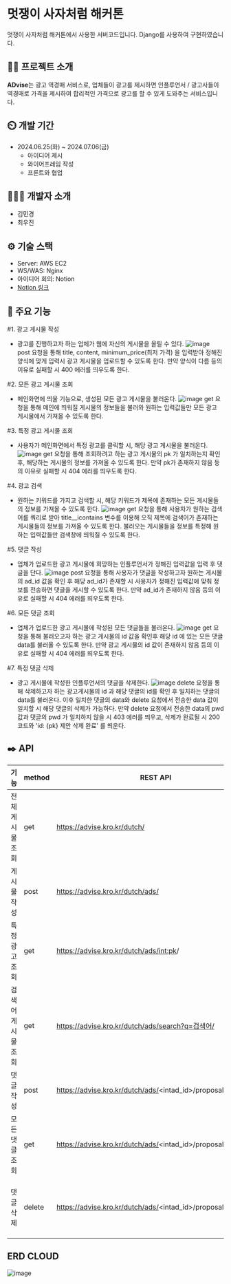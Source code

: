 
# 멋쟁이 사자처럼 해커톤
멋쟁이 사자처럼 해커톤에서 사용한 서버코드입니다. Django를 사용하여 구현하였습니다.


## 👨‍🏫 프로젝트 소개
**ADvise**는 광고 역경매 서비스로, 업체들이 광고를 제시하면 인플루언서 / 광고사들이 역경매로 가격을 제시하여 합리적인 가격으로 광고를 할 수 있게 도와주는 서비스입니다.


## ⏲️ 개발 기간
* 2024.06.25(화) ~ 2024.07.06(금)
  * 아이디어 제시
  * 와이어프레임 작성
  * 프론트와 협업


## 🧑‍🤝‍🧑 개발자 소개
* 김민경
* 최우진


## ⚙️ 기술 스택
* Server: AWS EC2
* WS/WAS: Nginx
* 아이디어 회의: Notion
* [Notion 링크](https://www.notion.so/5c39c682496f45569c76f5d9950a82c8)


## 📌 주요 기능
#1. 광고 게시물 작성
  * 광고를 진행하고자 하는 업체가 웹에 자신의 게시물을 올릴 수 있다.
    ![image](https://github.com/Likelion-ADvise/ADvise-BE/assets/149250433/7fde9b5f-db42-471a-ae8d-93b5f22cd414)
    post 요청을 통해 title, content, minimum_price(최저 가격) 을 입력받아 정해진 양식에 맞게 입력시 광고 게시물을 업로드할 수 있도록 한다.
    만약 양식이 다름 등의 이유로 실패할 시 400 에러를 띄우도록 한다.





#2. 모든 광고 게시물 조회
  * 메인화면에 띄울 기능으로, 생성된 모든 광고 게시물을 불러온다.
    ![image](https://github.com/Likelion-ADvise/ADvise-BE/assets/149250433/7c81bca6-4268-44fa-8f5e-7010c031fe59)
    get 요청을 통해 메인에 띄워질 게시물의 정보들을 불러와 원하는 입력값들만 모든 광고 게시물에서 가져올 수 있도록 한다.





#3. 특정 광고 게시물 조회
  * 사용자가 메인화면에서 특정 광고를 클릭할 시, 해당 광고 게시물을 불러온다.
    ![image](https://github.com/Likelion-ADvise/ADvise-BE/assets/149250433/c8e3e230-e39b-4352-92af-419a37ee0cec)
    get 요청을 통해 조회하려고 하는 광고 게시물의 pk 가 일치하는지 확인 후, 해당하는 게시물의 정보를 가져올 수 있도록 한다.
    만약 pk가 존재하지 않음 등의 이유로 실패할 시 404 에러를 띄우도록 한다.




   
#4. 광고 검색
  * 원하는 키워드를 가지고 검색할 시, 해당 키워드가 제목에 존재하는 모든 게시물들의 정보를 가져올 수 있도록 한다.
    ![image](https://github.com/Likelion-ADvise/ADvise-BE/assets/149250433/6fedf3fe-9859-4f29-a23e-f2d05c8906e6)
    get 요청을 통해 사용자가 원하는 검색어를 쿼리로 받아 title__icontains 변수를 이용해 오직 제목에 검색어가 존재하는 게시물들의 정보를 가져올 수 있도록 한다.
    불러오는 게시물들을 정보를 특정해 원하는 입력값들만 검색창에 띄워질 수 있도록 한다.





#5. 댓글 작성
  * 업체가 업로드한 광고 게시물에 희망하는 인플루언서가 정해진 입력값을 입력 후 댓글을 단다.
    ![image](https://github.com/Likelion-ADvise/ADvise-BE/assets/149250433/760120b0-ccbb-4630-bd43-54250de55d9e)
    post 요청을 통해 사용자가 댓글을 작성하고자 원하는 게시물의 ad_id 값을 확인 후 해당 ad_id가 존재할 시 사용자가 정해진 입력값에 맞춰 정보를 전송하면 댓글을 게시할 수 있도록 한다.
    만약 ad_id가 존재하지 않음 등의 이유로 실패할 시 404 에러를 띄우도록 한다.





#6. 모든 댓글 조회
  * 업체가 업로드한 광고 게시물에 작성된 모든 댓글들을 불러온다.
    ![image](https://github.com/Likelion-ADvise/ADvise-BE/assets/149250433/61503c56-12fa-4677-ab1c-74594a234a96)
    get 요청을 통해 불러오고자 하는 광고 게시물의 id 값을 확인후 해당 id 에 있는 모든 댓글 data를 불러올 수 있도록 한다.
    만약 광고 게시물의 id 값이 존재하지 않음 등의 이유로 실패할 시 404 에러를 띄우도록 한다. 






#7. 특정 댓글 삭제
  * 광고 게시물에 작성한 인플루언서의 댓글을 삭제한다.
    ![image](https://github.com/Likelion-ADvise/ADvise-BE/assets/149250433/a26ec9ed-490d-4b91-9abc-e71b5c25408a)
    delete 요청을 통해 삭제하고자 하는 광고게시물의 id 과 해당 댓글의 id를 확인 후 일치하는 댓글의 data를 불러온다.
    이후 일치한 댓글의 data와 delete 요청에서 전송한 data 값이 일치할 시 해당 댓글의 삭제가 가능하다.
    만약 delete 요청에서 전송한 data의 pwd 값과 댓글의 pwd 가 일치하지 않을 시 403 에러를 띄우고, 삭제가 완료될 시 200 코드와 'id: {pk} 제안 삭제 완료' 를 띄운다.






## ✒️ API
| 기능                        | method  | REST API                                                                 | 입력 data                 | 반환 data |
|-----------------------------|---------|--------------------------------------------------------------------------|---------------------------|-----------------------|
| 전체 게시물 조회             | get     | https://advise.kro.kr/dutch/                                             |          | 성공:200,ok 실패 : 500 |
| 게시물 작성                  | post    | https://advise.kro.kr/dutch/ads/                                         | {“title”:varchar(100),“content”:text,“minimum_price”:int,“image”:image}| 성공:200 ok, 실패 : 400 |
| 특정 광고 조회               | get     | https://advise.kro.kr/dutch/ads/<int:pk>/                                |         | 성공 : 200, ok 실패 : 404 |
| 검색어 게시물 조회           | get     | https://advise.kro.kr/dutch/ads/search?q=검색어/                         |          | 성공 : 200, ok 실패 : 500 |
| 댓글 작성                   | post    | https://advise.kro.kr/dutch/ads/<intad_id>/proposals/                     |{“identifier”:varchar(100),“pwd”:varchar(100),“title”:varchar(100),“url”:url,“info”:text,“price”:int} | 성공 : 200, ok 실패 : 400 |
| 모든 댓글 조회              | get     | https://advise.kro.kr/dutch/ads/<intad_id>/proposals/all/                 |         | 성공 : 200, 실패 : 404|
| 댓글 삭제                   | delete  | https://advise.kro.kr/dutch/ads/<intad_id>/proposals/<intpk>/delete/      |{“id”:<int:ad_id>,“identifier”:varchar(100),“pwd”:varchar(100),“title”:varchar(100),“url”:url,“info”:text,“price”:int}| 성공 : 200, ok 실패 : 400, 403 (일치 오류) |







## ERD CLOUD
![image](https://github.com/Likelion-ADvise/ADvise-BE/assets/131441769/d1386430-c0b6-4c6c-8b8c-c211da8c323f)

